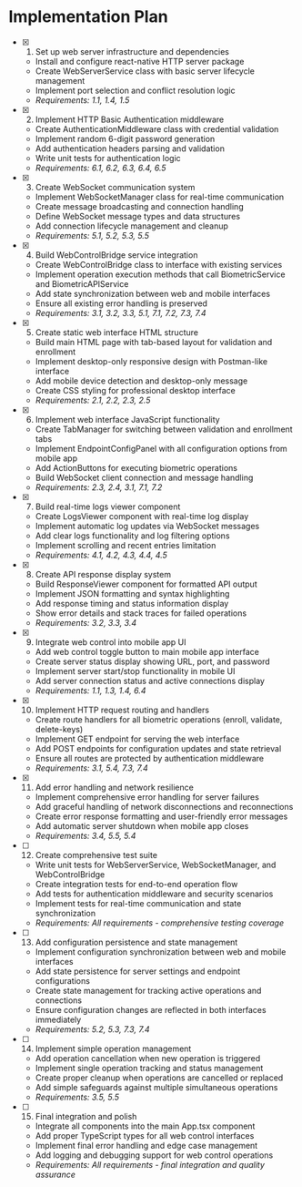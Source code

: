# Implementation Plan

- [x] 1. Set up web server infrastructure and dependencies

  - Install and configure react-native HTTP server package
  - Create WebServerService class with basic server lifecycle management
  - Implement port selection and conflict resolution logic
  - _Requirements: 1.1, 1.4, 1.5_

- [x] 2. Implement HTTP Basic Authentication middleware

  - Create AuthenticationMiddleware class with credential validation
  - Implement random 6-digit password generation
  - Add authentication headers parsing and validation
  - Write unit tests for authentication logic
  - _Requirements: 6.1, 6.2, 6.3, 6.4, 6.5_

- [x] 3. Create WebSocket communication system

  - Implement WebSocketManager class for real-time communication
  - Create message broadcasting and connection handling
  - Define WebSocket message types and data structures
  - Add connection lifecycle management and cleanup
  - _Requirements: 5.1, 5.2, 5.3, 5.5_

- [x] 4. Build WebControlBridge service integration

  - Create WebControlBridge class to interface with existing services
  - Implement operation execution methods that call BiometricService and BiometricAPIService
  - Add state synchronization between web and mobile interfaces
  - Ensure all existing error handling is preserved
  - _Requirements: 3.1, 3.2, 3.3, 5.1, 7.1, 7.2, 7.3, 7.4_

- [x] 5. Create static web interface HTML structure

  - Build main HTML page with tab-based layout for validation and enrollment
  - Implement desktop-only responsive design with Postman-like interface
  - Add mobile device detection and desktop-only message
  - Create CSS styling for professional desktop interface
  - _Requirements: 2.1, 2.2, 2.3, 2.5_

- [x] 6. Implement web interface JavaScript functionality

  - Create TabManager for switching between validation and enrollment tabs
  - Implement EndpointConfigPanel with all configuration options from mobile app
  - Add ActionButtons for executing biometric operations
  - Build WebSocket client connection and message handling
  - _Requirements: 2.3, 2.4, 3.1, 7.1, 7.2_

- [x] 7. Build real-time logs viewer component

  - Create LogsViewer component with real-time log display
  - Implement automatic log updates via WebSocket messages
  - Add clear logs functionality and log filtering options
  - Implement scrolling and recent entries limitation
  - _Requirements: 4.1, 4.2, 4.3, 4.4, 4.5_

- [x] 8. Create API response display system

  - Build ResponseViewer component for formatted API output
  - Implement JSON formatting and syntax highlighting
  - Add response timing and status information display
  - Show error details and stack traces for failed operations
  - _Requirements: 3.2, 3.3, 3.4_

- [x] 9. Integrate web control into mobile app UI

  - Add web control toggle button to main mobile app interface
  - Create server status display showing URL, port, and password
  - Implement server start/stop functionality in mobile UI
  - Add server connection status and active connections display
  - _Requirements: 1.1, 1.3, 1.4, 6.4_

- [x] 10. Implement HTTP request routing and handlers

  - Create route handlers for all biometric operations (enroll, validate, delete-keys)
  - Implement GET endpoint for serving the web interface
  - Add POST endpoints for configuration updates and state retrieval
  - Ensure all routes are protected by authentication middleware
  - _Requirements: 3.1, 5.4, 7.3, 7.4_

- [x] 11. Add error handling and network resilience

  - Implement comprehensive error handling for server failures
  - Add graceful handling of network disconnections and reconnections
  - Create error response formatting and user-friendly error messages
  - Add automatic server shutdown when mobile app closes
  - _Requirements: 3.4, 5.5, 5.4_

- [ ] 12. Create comprehensive test suite

  - Write unit tests for WebServerService, WebSocketManager, and WebControlBridge
  - Create integration tests for end-to-end operation flow
  - Add tests for authentication middleware and security scenarios
  - Implement tests for real-time communication and state synchronization
  - _Requirements: All requirements - comprehensive testing coverage_

- [ ] 13. Add configuration persistence and state management

  - Implement configuration synchronization between web and mobile interfaces
  - Add state persistence for server settings and endpoint configurations
  - Create state management for tracking active operations and connections
  - Ensure configuration changes are reflected in both interfaces immediately
  - _Requirements: 5.2, 5.3, 7.3, 7.4_

- [ ] 14. Implement simple operation management

  - Add operation cancellation when new operation is triggered
  - Implement single operation tracking and status management
  - Create proper cleanup when operations are cancelled or replaced
  - Add simple safeguards against multiple simultaneous operations
  - _Requirements: 3.5, 5.5_

- [ ] 15. Final integration and polish
  - Integrate all components into the main App.tsx component
  - Add proper TypeScript types for all web control interfaces
  - Implement final error handling and edge case management
  - Add logging and debugging support for web control operations
  - _Requirements: All requirements - final integration and quality assurance_
